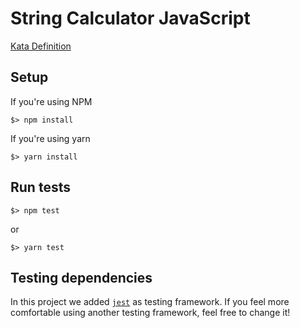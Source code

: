 # String Calculator JavaScript

[Kata Definition](https://github.com/Creditas/challenge/blob/master/beginning-career/strings-calculator/README.md)

## Setup

If you're using NPM

`$> npm install`

If you're using yarn

`$> yarn install`

## Run tests

`$> npm test`

or

`$> yarn test`

## Testing dependencies

In this project we added [`jest`](https://jestjs.io/) as testing framework. If you feel more comfortable using another testing framework, feel free to change it!